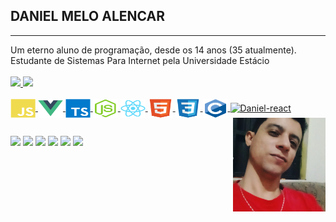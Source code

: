 ## DANIEL MELO ALENCAR
<hr>
Um eterno aluno de programação, desde os 14 anos (35 atualmente). Estudante de Sistemas Para Internet pela Universidade Estácio
<br><br>
 <div>
  <a href="https://github.com/danielmeloalencar">
  <img height="180em" src="https://github-readme-stats.vercel.app/api?username=danielmeloalencar&show_icons=true&theme=dracula&include_all_commits=true&count_private=true"/>
  <img height="180em" src="https://github-readme-stats.vercel.app/api/top-langs/?username=danielmeloalencar&layout=compact&langs_count=7&theme=dracula"/>
</div>
<div style="display: inline_block"><br>
  <img align="center" alt="Daniel-Alencar-Js" height="30" width="40" src="https://raw.githubusercontent.com/devicons/devicon/master/icons/javascript/javascript-plain.svg">
  <img align="center" alt="Daniel-Alencar-Vue" height="30" width="40" src="https://raw.githubusercontent.com/devicons/devicon/master/icons/vuejs/vuejs-original.svg">
  <img align="center" alt="Daniel-Alencar-TS" height="30" width="40" src="https://raw.githubusercontent.com/devicons/devicon/master/icons/typescript/typescript-original.svg">
  <img align="center" alt="Daniel-Alencar-Node" height="30" width="40" src="https://raw.githubusercontent.com/devicons/devicon/master/icons/nodejs/nodejs-original.svg">
  <img align="center" alt="Daniel-Alencar-React" height="30" width="40" src="https://raw.githubusercontent.com/devicons/devicon/master/icons/react/react-original.svg">
  <img align="center" alt="Daniel-Alencar-HTML" height="30" width="40" src="https://raw.githubusercontent.com/devicons/devicon/master/icons/html5/html5-original.svg">
  <img align="center" alt="Daniel-CSS" height="30" width="40" src="https://raw.githubusercontent.com/devicons/devicon/master/icons/css3/css3-original.svg">
<img align="center" alt="Daniel-CSS" height="30" width="40" src="https://raw.githubusercontent.com/devicons/devicon/master/icons/c/c-original.svg">
<img align="center" src="https://img.shields.io/badge/reactnative-20232A?style=for-the-badge&logo=react&logoColor=61DAFB" alt="Daniel-react" align="center"/>
   <img align="right" alt="Daniel Melo Alencar" src="/daniel.jpg" width="148">
</div>
</a>
  
  ##
 
<div> 
  <a href="https://www.youtube.com/user/thedmellow" target="_blank"><img src="https://img.shields.io/badge/Youtube-FF0000?style=for-the-badge&logo=youtube&logoColor=white" target="_blank"></a>
  <a href="https://www.facebook.com/danielmalencar" target="_blank"><img src="https://img.shields.io/badge/Facebook-4267B2?style=for-the-badge&logo=facebook&logoColor=white" target="_blank"></a>
  <a href="https://wa.me/message/FDOBDON3OEGZD1" target="_blank"><img src="https://img.shields.io/badge/-whatsapp-128C7E?style=for-the-badge&logo=whatsapp&logoColor=white" target="_blank"></a>
   <a href = "mailto:danielmalencar2011@gmail.com"><img src="https://img.shields.io/badge/-Gmail-%23333?style=for-the-badge&logo=gmail&logoColor=white" target="_blank"></a>
   <a href="https://danielmeloalencar.blogspot.com/" target="_blank"><img src="https://img.shields.io/badge/-Blogger-FF5722?style=for-the-badge&logo=blogger&logoColor=white" target="_blank"></a> 
     <a href="https://www.linkedin.com/in/daniel-melo-alencar/" target="_blank"><img src="https://img.shields.io/badge/-LinkedIn-%230077B5?style=for-the-badge&logo=linkedin&logoColor=white" target="_blank"></a> 
  
</div>
